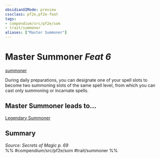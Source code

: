 ```yaml
---
obsidianUIMode: preview
cssclass: pf2e,pf2e-feat
tags:
- compendium/src/pf2e/som
- trait/summoner
aliases: ["Master Summoner"]
---
```

# Master Summoner  *Feat 6*  
[summoner](Reference/Rules/Traits/summoner-som.md "Summoner Class Trait")  


During daily preparations, you can designate one of your spell slots to become two summoning slots of the same spell level, from which you can cast only summoning or incarnate spells.

## Master Summoner leads to...

[Legendary Summoner](legendary-summoner-som.md)

## Summary

*Source: Secrets of Magic p. 69*  
%% #compendium/src/pf2e/som #trait/summoner %%